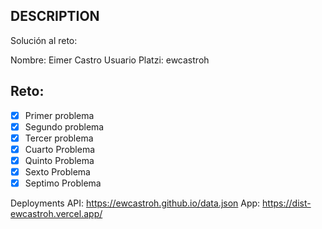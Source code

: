 ## DESCRIPTION

Solución al reto:

Nombre: Eimer Castro
Usuario Platzi: ewcastroh

## Reto:

- [X] Primer problema
- [X] Segundo problema
- [X] Tercer problema
- [X] Cuarto Problema
- [X] Quinto Problema
- [X] Sexto Problema
- [X] Septimo Problema

Deployments
API: https://ewcastroh.github.io/data.json
App: https://dist-ewcastroh.vercel.app/
